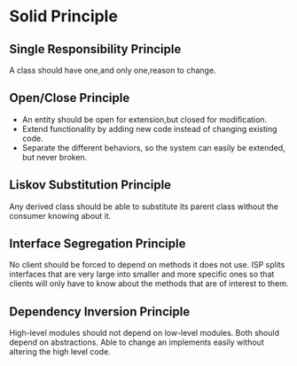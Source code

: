 # Solid Principle
## Single Responsibility Principle
A class should have one,and only one,reason to change.
## Open/Close Principle
* An entity should be open for extension,but closed for modification.
* Extend functionality by adding new code instead of changing existing code.
* Separate the different behaviors, so the system can easily be extended, but never broken.
## Liskov Substitution Principle
Any derived class should be able to substitute its parent class without
the consumer knowing about it.
## Interface Segregation Principle
No client should be forced to depend on methods it does not use.
ISP splits interfaces that are very large into smaller and more specific ones so that
clients will only have to know about the methods that are of interest to them.
## Dependency Inversion Principle
High-level modules should not depend on low-level modules. Both should
depend on abstractions.
Able to change an implements easily without altering the high level code.
